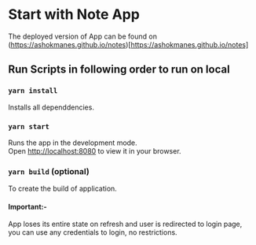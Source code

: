 # Start with Note App

The deployed version of App can be found on (https://ashokmanes.github.io/notes)[https://ashokmanes.github.io/notes]


## Run Scripts in following order to run on local

### `yarn install`

Installs all dependdencies.

### `yarn start`

Runs the app in the development mode.\
Open [http://localhost:8080](http://localhost:8080) to view it in your browser.


### `yarn build` (optional)

To create the build of application.


#### Important:- 
App loses its entire state on refresh and user is redirected to login page, you can use any credentials to login, no restrictions.
